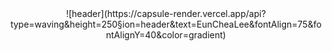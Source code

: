 <!--타이틀 부분-->
<div align="center">
![header](https://capsule-render.vercel.app/api?type=waving&height=250&section=header&text=EunCheaLee&fontAlign=75&fontAlignY=40&color=gradient)
</div>

